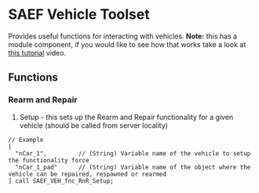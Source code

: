# SAEF Vehicle Toolset
Provides useful functions for interacting with vehicles. **Note:** this has a module component, if you would like to see how that works take a look at [this tutorial](https://youtu.be/CSM4_Rmvo2w) video.

## Functions
### Rearm and Repair
1. Setup - this sets up the Rearm and Repair functionality for a given vehicle (should be called from server locality)
```
// Example
[
  "nCar_1",         // (String) Variable name of the vehicle to setup the functionality force
  "nCar_1_pad"      // (String) Variable name of the object where the vehicle can be repaired, respawned or rearmed
] call SAEF_VEH_fnc_RnR_Setup;
```
